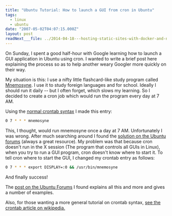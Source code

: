 ```yaml
---
title: "Ubuntu Tutorial: How to launch a GUI from cron in Ubuntu"
tags:
  - linux
  - ubuntu
date: "2007-05-02T04:07:15.000Z"
layout: post
readNext___file: ../2014-04-18---hosting-static-sites-with-docker-and-nginx/index.md
---
```


On Sunday, I spent a good half-hour with Google learning how to launch a GUI application in Ubuntu using cron. I wanted to write a brief post here explaining the process so as to help another weary Googler more quickly on their way.

My situation is this: I use a nifty little flashcard-like study program called [Mnemosyne][0]. I use it to study foreign languages and for school. Ideally I should run it daily -- but I often forget, which slows my learning. So I decided to create a cron job which would run the program every day at 7 AM.

Using the [normal crontab syntax][1] I made this entry:

````bash
0 7 * * * mnemosyne
````

This, I thought, would run mnemosyne once a day at 7 AM. Unfortunately I was wrong. After much searching around I found the [solution on the Ubuntu forums][2] (always a great resource). My problem was that because cron doesn't run in the X session (The program that controls all GUIs in Linux), when you try to run a GUI program, cron doesn't know where to start it. To tell cron where to start the GUI, I changed my crontab entry as follows:  

````bash
0 7 * * * export DISPLAY=:0 && /usr/bin/mnemosyne
````

And finally success!

The [post on the Ubuntu Forums][2] I found explains all this and more and gives a number of examples.

Also, for those wanting a more general tutorial on crontab syntax, [see the crontab article on wikipedia.][1]


[0]: http://mnemosyne-proj.sourceforge.net/
[1]: http://en.wikipedia.org/wiki/Crontab
[2]: http://ubuntuforums.org/showthread.php?t=185993
